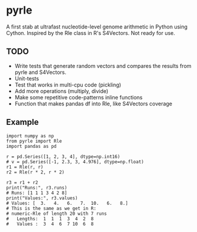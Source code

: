 # pyrle

A first stab at ultrafast nucleotide-level genome arithmetic in Python using Cython. Inspired by the Rle class in R's S4Vectors. Not ready for use.

## TODO

- Write tests that generate random vectors and compares the results from pyrle and S4Vectors.
- Unit-tests
- Test that works in multi-cpu code (pickling)
- Add more operations (multiply, divide)
- Make some repetitive code-patterns inline functions
- Function that makes pandas df into Rle, like S4Vectors coverage

## Example

```
import numpy as np
from pyrle import Rle
import pandas as pd

r = pd.Series([1, 2, 3, 4], dtype=np.int16)
# v = pd.Series([-1, 2.3, 3, 4.976], dtype=np.float)
r1 = Rle(r, r)
r2 = Rle(r * 2, r * 2)

r3 = r1 + r2
print("Runs:", r3.runs)
# Runs: [1 1 1 3 4 2 8]
print("Values:", r3.values)
# Values: [  3.   4.   6.   7.  10.   6.   8.]
# This is the same as we get in R:
# numeric-Rle of length 20 with 7 runs
#   Lengths:  1  1  1  3  4  2  8
#   Values :  3  4  6  7 10  6  8
```
